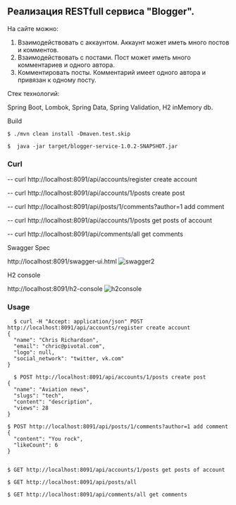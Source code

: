 ## Реализация RESTfull сервиса "Blogger".

На сайте можно:
1. Взаимодействовать с аккаунтом. Аккаунт может иметь много постов и комментов.
2. Взаимодействовать с постами. Пост может иметь много комментариев и одного автора.
3. Комментировать посты. Комментарий имеет одного автора и привязан к одному посту.

Стек технологий:

Spring Boot, Lombok, Spring Data, Spring Validation, H2 inMemory db.

Build

    $ ./mvn clean install -Dmaven.test.skip

    $  java -jar target/blogger-service-1.0.2-SNAPSHOT.jar


### Curl

-- curl http://localhost:8091/api/accounts/register create account

-- curl http://localhost:8091/api/accounts/1/posts create post

-- curl http://localhost:8091/api/posts/1/comments?author=1 add comment

-- curl http://localhost:8091/api/accounts/1/posts get posts of account

-- curl http://localhost:8091/api/comments/all get comments


Swagger Spec

http://localhost:8091/swagger-ui.html
![swagger2](https://user-images.githubusercontent.com/5726929/66917057-4d216080-f025-11e9-9781-adc29147d71e.JPG)



H2 console

http://localhost:8091/h2-console
![h2console](https://user-images.githubusercontent.com/5726929/66916965-10556980-f025-11e9-9ac4-b0ffa6b238c0.JPG)

### Usage


      $ curl -H "Accept: application/json" POST http://localhost:8091/api/accounts/register create account
    {
      "name": "Chris Richardson",
      "email": "chric@pivotal.com",
      "logo": null,
      "social_network": "twitter, vk.com"
    }
    
      $ POST http://localhost:8091/api/accounts/1/posts create post
    {
      "name": "Aviation news",
      "slugs": "tech",
      "content": "description",
      "views": 28
    }
    
    $ POST http://localhost:8091/api/posts/1/comments?author=1 add comment
    {
      "content": "You rock",
      "likeCount": 6
    }


    $ GET http://localhost:8091/api/accounts/1/posts get posts of account

    $ GET http://localhost:8091/api/posts/all

    $ GET http://localhost:8091/api/comments/all get comments
